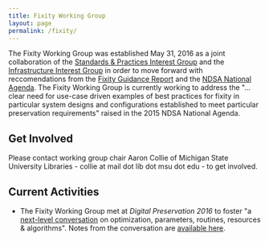 ```yaml
---
title: Fixity Working Group
layout: page
permalink: /fixity/
---
```


The Fixity Working Group was established May 31, 2016 as a joint collaboration of the [Standards & Practices Interest Group](http://ndsa.org/working-groups/standards-and-practices/) and the [Infrastructure Interest Group](http://ndsa.org/working-groups/infrastructure/) in order to move forward with reccomendations from the [Fixity Guidance Report](http://ndsa.org/documents/NDSA-Fixity-Guidance-Report-final100214.pdf) and the [NDSA National Agenda](http://ndsa.org/national-agenda/). The Fixity Working Group is currently working to address the "... clear need for use-case driven examples of best practices for fixity in particular system designs and configurations established to meet particular preservation requirements" raised in the 2015 NDSA National Agenda.

## Get Involved

Please contact working group chair Aaron Collie of Michigan State University Libraries - collie at mail dot lib dot msu dot edu  - to get involved.

## Current Activities

- The Fixity Working Group met at *Digital Preservation 2016* to foster "a [next-level conversation](https://dlfforum2016.sched.org/event/8LHa/lunchtime-working-session-fixity-a-deep-dive-into-the-bits) on optimization, parameters, routines, resources & algorithms". Notes from the conversation are [available here](https://docs.google.com/document/d/1Xmyha6t4A92-P8fgpSsyICV8ufqf5KMWuk9AuxlK7A4/edit?ts=583495de).


